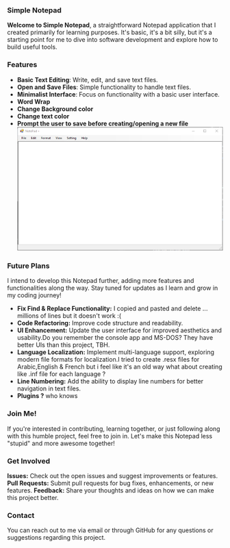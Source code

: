 ### Simple Notepad

**Welcome to Simple Notepad**, a straightforward Notepad application that I created primarily for learning purposes. It's basic, it's a bit silly, but it's a starting point for me to dive into software development and explore how to build useful tools.
### Features
- **Basic Text Editing**: Write, edit, and save text files.
- **Open and Save Files**: Simple functionality to handle text files.
- **Minimalist Interface**: Focus on functionality with a basic user interface.
- **Word Wrap**
- **Change Background color**
- **Change text color**
- **Prompt the user to save before creating/opening a new file**
![Project Preview](notepad.png)

### Future Plans

I intend to develop this Notepad further, adding more features and functionalities along the way. Stay tuned for updates as I learn and grow in my coding journey!
- **Fix Find & Replace Functionality:** I copied and pasted and delete ... millions of lines but it doesn't work :(
- **Code Refactoring:** Improve code structure and readability.
- **UI Enhancement:** Update the user interface for improved aesthetics and usability.Do you remember the console app and MS-DOS? They have better UIs than this project, TBH. 
- **Language Localization:** Implement multi-language support, exploring modern file formats for localization.I tried to create .resx files for Arabic,English & French but i feel like it's an old way what about creating like .inf file for each language ?
- **Line Numbering:** Add the ability to display line numbers for better navigation in text files.
- **Plugins ?** who knows

### Join Me!

If you're interested in contributing, learning together, or just following along with this humble project, feel free to join in. Let's make this Notepad less "stupid" and more awesome together!

### Get Involved

**Issues:** Check out the open issues and suggest improvements or features.
**Pull Requests:** Submit pull requests for bug fixes, enhancements, or new features.
**Feedback:** Share your thoughts and ideas on how we can make this project better.

### Contact

You can reach out to me via email or through GitHub for any questions or suggestions regarding this project.




